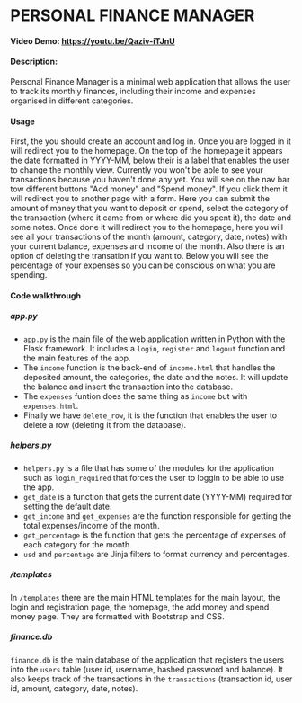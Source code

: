 # PERSONAL FINANCE MANAGER
#### Video Demo:  <https://youtu.be/Qaziv-iTJnU>
#### Description:
Personal Finance Manager is a minimal web application that allows the user to track its monthly finances, including their income and expenses organised in different categories.

#### Usage
First, the you should create an account and log in.
Once you are logged in it will redirect you to the homepage. On the top of the homepage it appears the date formatted in YYYY-MM, below their is a label that enables the user to change the monthly view.
Currently you won't be able to see your transactions because you haven't done any yet. You will see on the nav bar tow different buttons "Add money" and "Spend money". If you click them it will redirect you to another page with a form. Here you can submit the amount of maney that you want to deposit or spend, select the category of the transaction (where it came from or where did you spent it), the date and some notes.
Once done it will redirect you to the homepage, here you will see all your transactions of the month (amount, category, date, notes) with your current balance, expenses and income of the month. Also there is an option of deleting the transation if you want to.
Below you will see the percentage of your expenses so you can be conscious on what you are spending.

#### Code walkthrough
##### app.py
* `app.py` is the main file of the web application written in Python with the Flask framework.
It includes a `login`, `register` and `logout` function and the main features of the app.
* The `income` function is the back-end of `income.html` that handles the deposited amount, the categories, the date and the notes. It will update the balance and insert the transaction into the database.
* The `expenses` funtion does the same thing as `income` but with `expenses.html`.
* Finally we have `delete_row`, it is the function that enables the user to delete a row (deleting it from the database).

##### helpers.py
* `helpers.py` is a file that has some of the modules for the application such as `login_required` that forces the user to loggin to be able to use the app.
* `get_date` is a function that gets the current date (YYYY-MM) required for setting the default date.
* `get_income` and `get_expenses` are the function responsible for getting the total expenses/income of the month.
* `get_percentage` is the function that gets the percentage of expenses of each category for the month.
* `usd` and `percentage` are Jinja filters to format currency and percentages.

##### /templates
In `/templates` there are the main HTML templates for the main layout, the login and registration page, the homepage, the add money and spend money page.
They are formatted with Bootstrap and CSS.

##### finance.db
`finance.db` is the main database of the application that registers the users into the `users` table (user id, username, hashed password and balance).
It also keeps track of the transactions in the `transactions` (transaction id, user id, amount, category, date, notes).



